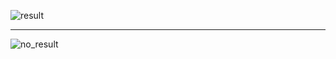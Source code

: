 ![result](http://i.imgur.com/43rTgs3.png)
_______________________________________________________________
![no_result](http://i.imgur.com/OSJqRWy.png)
